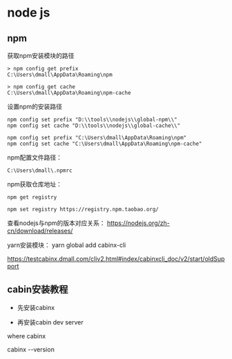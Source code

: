 # node js 

## npm

获取npm安装模块的路径
```
> npm config get prefix
C:\Users\dmall\AppData\Roaming\npm
  
> npm config get cache
C:\Users\dmall\AppData\Roaming\npm-cache
```

设置npm的安装路径
```
npm config set prefix "D:\\tools\\nodejs\\global-npm\\"
npm config set cache "D:\\tools\\nodejs\\global-cache\\"

npm config set prefix "C:\Users\dmall\AppData\Roaming\npm"
npm config set cache "C:\Users\dmall\AppData\Roaming\npm-cache"
```

npm配置文件路径： 
```
C:\Users\dmall\.npmrc
```


npm获取仓库地址：
```
npm get registry

npm set registry https://registry.npm.taobao.org/
```

查看nodejs与npm的版本对应关系：
https://nodejs.org/zh-cn/download/releases/


yarn安装模块：
yarn global add cabinx-cli


https://testcabinx.dmall.com/cliv2.html#index/cabinxcli_doc/v2/start/oldSupport



## cabin安装教程

* 先安装cabinx

* 再安装cabin dev server



where cabinx

cabinx --version